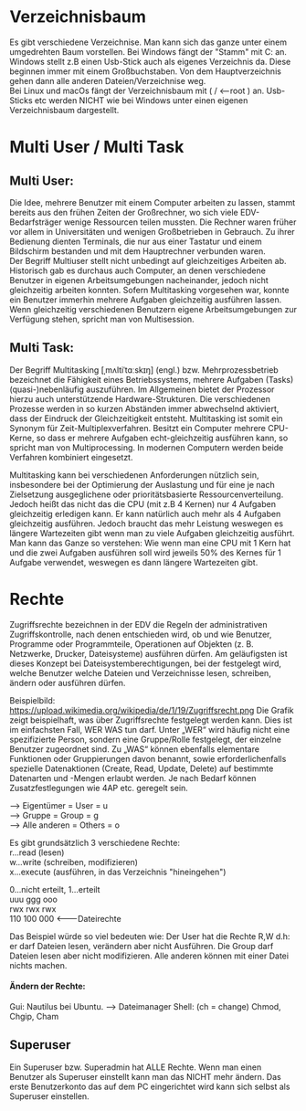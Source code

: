# Verzeichnisbaum

Es gibt verschiedene Verzeichnise. Man kann sich das ganze unter einem umgedrehten Baum vorstellen. Bei Windows fängt der "Stamm" mit C: an. Windows stellt z.B einen Usb-Stick auch als eigenes Verzeichnis da. Diese beginnen immer mit einem Großbuchstaben. Von dem Hauptverzeichnis gehen dann alle anderen Dateien/Verzeichnise weg.  
Bei Linux und macOs fängt der Verzeichnisbaum mit ( / <--root ) an. Usb-Sticks etc werden NICHT wie bei Windows unter einen eigenen Verzeichnisbaum dargestellt.

# Multi User / Multi Task

## Multi User:
Die Idee, mehrere Benutzer mit einem Computer arbeiten zu lassen, stammt bereits aus den frühen Zeiten der Großrechner, wo sich viele EDV-Bedarfsträger wenige Ressourcen teilen mussten. Die Rechner waren früher vor allem in Universitäten und wenigen Großbetrieben in Gebrauch. Zu ihrer Bedienung dienten Terminals, die nur aus einer Tastatur und einem Bildschirm bestanden und mit dem Hauptrechner verbunden waren.  
Der Begriff Multiuser stellt nicht unbedingt auf gleichzeitiges Arbeiten ab. Historisch gab es durchaus auch Computer, an denen verschiedene Benutzer in eigenen Arbeitsumgebungen nacheinander, jedoch nicht gleichzeitig arbeiten konnten. Sofern Multitasking vorgesehen war, konnte ein Benutzer immerhin mehrere Aufgaben gleichzeitig ausführen lassen. Wenn gleichzeitig verschiedenen Benutzern eigene Arbeitsumgebungen zur Verfügung stehen, spricht man von Multisession.

## Multi Task:
Der Begriff Multitasking [ˌmʌltiˈtɑːskɪŋ] (engl.) bzw. Mehrprozessbetrieb bezeichnet die Fähigkeit eines Betriebssystems, mehrere Aufgaben (Tasks) (quasi-)nebenläufig auszuführen. Im Allgemeinen bietet der Prozessor hierzu auch unterstützende Hardware-Strukturen. Die verschiedenen Prozesse werden in so kurzen Abständen immer abwechselnd aktiviert, dass der Eindruck der Gleichzeitigkeit entsteht. Multitasking ist somit ein Synonym für Zeit-Multiplexverfahren. Besitzt ein Computer mehrere CPU-Kerne, so dass er mehrere Aufgaben echt-gleichzeitig ausführen kann, so spricht man von Multiprocessing. In modernen Computern werden beide Verfahren kombiniert eingesetzt.
  
Multitasking kann bei verschiedenen Anforderungen nützlich sein, insbesondere bei der Optimierung der Auslastung und für eine je nach Zielsetzung ausgeglichene oder prioritätsbasierte Ressourcenverteilung.  
Jedoch heißt das nicht das die CPU (mit z.B 4 Kernen) nur 4 Aufgaben gleichzeitig erledigen kann. Er kann natürlich auch mehr als 4 Aufgaben gleichzeitig ausführen. Jedoch braucht das mehr Leistung weswegen es längere Wartezeiten gibt wenn man zu viele Aufgaben gleichzeitig ausführt.  
Man kann das Ganze so verstehen: Wie wenn man eine CPU mit 1 Kern hat und die zwei Aufgaben ausführen soll wird jeweils 50% des Kernes für 1 Aufgabe verwendet, weswegen es dann längere Wartezeiten gibt.

# Rechte
Zugriffsrechte bezeichnen in der EDV die Regeln der administrativen Zugriffskontrolle, nach denen entschieden wird, ob und wie Benutzer, Programme oder Programmteile, Operationen auf Objekten (z. B. Netzwerke, Drucker, Dateisysteme) ausführen dürfen. Am geläufigsten ist dieses Konzept bei Dateisystemberechtigungen, bei der festgelegt wird, welche Benutzer welche Dateien und Verzeichnisse lesen, schreiben, ändern oder ausführen dürfen.  
  
Beispielbild: https://upload.wikimedia.org/wikipedia/de/1/19/Zugriffsrecht.png
Die Grafik zeigt beispielhaft, was über Zugriffsrechte festgelegt werden kann. Dies ist im einfachsten Fall, WER WAS tun darf. Unter „WER“ wird häufig nicht eine spezifizierte Person, sondern eine Gruppe/Rolle festgelegt, der einzelne Benutzer zugeordnet sind. Zu „WAS“ können ebenfalls elementare Funktionen oder Gruppierungen davon benannt, sowie erforderlichenfalls spezielle Datenaktionen (Create, Read, Update, Delete) auf bestimmte Datenarten und -Mengen erlaubt werden. Je nach Bedarf können Zusatzfestlegungen wie 4AP etc. geregelt sein.

--> Eigentümer = User = u  
--> Gruppe = Group = g  
--> Alle anderen = Others = o  

Es gibt grundsätzlich 3 verschiedene Rechte:  
r...read (lesen)  
w...write (schreiben, modifizieren)  
x...execute (ausführen, in das Verzeichnis "hineingehen")  

0...nicht erteilt, 1...erteilt  
uuu   ggg   ooo  
rwx   rwx   rwx  
110   100   000 <---Dateirechte  

Das Beispiel würde so viel bedeuten wie: Der User hat die Rechte R,W d.h: er darf Dateien lesen, verändern aber nicht Ausführen. Die Group darf Dateien lesen aber nicht modifizieren. Alle anderen können mit einer Datei nichts machen.

#### Ändern der Rechte:
Gui: Nautilus bei Ubuntu. --> Dateimanager
Shell: (ch = change) Chmod, Chgip, Cham

## Superuser
Ein Superuser bzw. Superadmin hat ALLE Rechte. Wenn man einen Benutzer als Superuser einstellt kann man das NICHT mehr ändern.
Das erste Benutzerkonto das auf dem PC eingerichtet wird kann sich selbst als Superuser einstellen.

